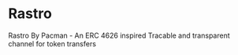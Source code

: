 # Rastro

Rastro By Pacman - An ERC 4626 inspired Tracable and transparent channel for token transfers
